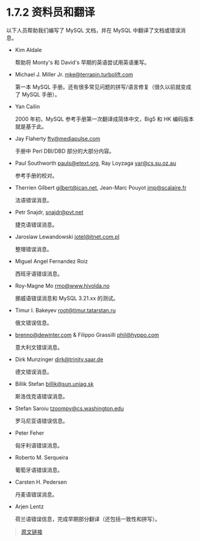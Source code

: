 # 1.7.2 资料员和翻译

以下人员帮助我们编写了 MySQL 文档，并在 MySQL 中翻译了文档或错误消息。

- Kim Aldale

  帮助将 Monty's 和 David's 早期的英语尝试用英语重写。

- Michael J. Miller Jr. <mke@terrapin.turbolift.com>

  第一本 MySQL 手册。还有很多常见问题的拼写/语言修复（很久以前就变成了 MySQL 手册）。

- Yan Cailin

  2000 年初，MySQL 参考手册第一次翻译成简体中文，Big5 和 HK 编码版本就是基于此。

- Jay Flaherty <fty@mediapulse.com>

  手册中 Perl DBI/DBD 部分的大部分内容。

- Paul Southworth <pauls@etext.org>, Ray Loyzaga <yar@cs.su.oz.au>

  参考手册的校对。

- Therrien Gilbert <gilbert@ican.net>, Jean-Marc Pouyot <jmp@scalaire.fr>

  法语错误消息。

- Petr Snajdr, <snajdr@pvt.net>

  捷克语错误消息。

- Jaroslaw Lewandowski <jotel@itnet.com.pl>

  整理错误消息。

- Miguel Angel Fernandez Roiz

  西班牙语错误消息。

- Roy-Magne Mo <rmo@www.hivolda.no>

  挪威语错误消息和 MySQL 3.21.xx 的测试。

- Timur I. Bakeyev <root@timur.tatarstan.ru>

  俄文错误信息。

- <brenno@dewinter.com> & Filippo Grassilli <phil@hyppo.com>

  意大利文错误消息。

- Dirk Munzinger <dirk@trinity.saar.de>

  德文错误消息。

- Billik Stefan <billik@sun.uniag.sk>

  斯洛伐克语错误消息。

- Stefan Saroiu <tzoompy@cs.washington.edu>

  罗马尼亚语错误信息。

- Peter Feher

  匈牙利语错误消息。

- Roberto M. Serqueira

  葡萄牙语错误消息。

- Carsten H. Pedersen

  丹麦语错误消息。

- Arjen Lentz

  荷兰语错误信息，完成早期部分翻译（还包括一致性和拼写）。

> [原文链接](https://dev.mysql.com/doc/refman/8.0/en/documenters-translators.html)
